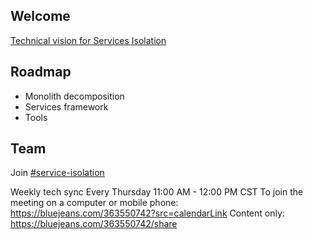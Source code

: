 ## Welcome

[Technical vision for Services Isolation](https://github.com/magento/architecture/blob/master/design-documents/service-isolation.md)

## Roadmap

- Monolith decomposition
- Services framework  
- Tools 

## Team

Join [#service-isolation](https://magentocommeng.slack.com/messages/CDJQFCLCQ/)

Weekly tech sync 
Every Thursday 11:00 AM - 12:00 PM CST
To join the meeting on a computer or mobile phone: https://bluejeans.com/363550742?src=calendarLink
Content only: https://bluejeans.com/363550742/share


